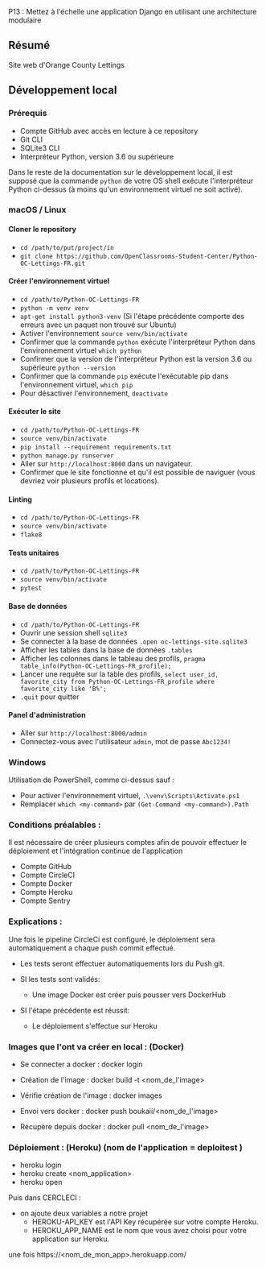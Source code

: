 P13 : Mettez à l'échelle une application Django en utilisant une architecture modulaire






## Résumé

Site web d'Orange County Lettings

## Développement local

### Prérequis

- Compte GitHub avec accès en lecture à ce repository
- Git CLI
- SQLite3 CLI
- Interpréteur Python, version 3.6 ou supérieure

Dans le reste de la documentation sur le développement local, il est supposé que la commande `python` de votre OS shell exécute l'interpréteur Python ci-dessus (à moins qu'un environnement virtuel ne soit activé).

### macOS / Linux

#### Cloner le repository

- `cd /path/to/put/project/in`
- `git clone https://github.com/OpenClassrooms-Student-Center/Python-OC-Lettings-FR.git`

#### Créer l'environnement virtuel

- `cd /path/to/Python-OC-Lettings-FR`
- `python -m venv venv`
- `apt-get install python3-venv` (Si l'étape précédente comporte des erreurs avec un paquet non trouvé sur Ubuntu)
- Activer l'environnement `source venv/bin/activate`
- Confirmer que la commande `python` exécute l'interpréteur Python dans l'environnement virtuel
`which python`
- Confirmer que la version de l'interpréteur Python est la version 3.6 ou supérieure `python --version`
- Confirmer que la commande `pip` exécute l'exécutable pip dans l'environnement virtuel, `which pip`
- Pour désactiver l'environnement, `deactivate`

#### Exécuter le site

- `cd /path/to/Python-OC-Lettings-FR`
- `source venv/bin/activate`
- `pip install --requirement requirements.txt`
- `python manage.py runserver`
- Aller sur `http://localhost:8000` dans un navigateur.
- Confirmer que le site fonctionne et qu'il est possible de naviguer (vous devriez voir plusieurs profils et locations).

#### Linting

- `cd /path/to/Python-OC-Lettings-FR`
- `source venv/bin/activate`
- `flake8`

#### Tests unitaires

- `cd /path/to/Python-OC-Lettings-FR`
- `source venv/bin/activate`
- `pytest`

#### Base de données

- `cd /path/to/Python-OC-Lettings-FR`
- Ouvrir une session shell `sqlite3`
- Se connecter à la base de données `.open oc-lettings-site.sqlite3`
- Afficher les tables dans la base de données `.tables`
- Afficher les colonnes dans le tableau des profils, `pragma table_info(Python-OC-Lettings-FR_profile);`
- Lancer une requête sur la table des profils, `select user_id, favorite_city from
  Python-OC-Lettings-FR_profile where favorite_city like 'B%';`
- `.quit` pour quitter

#### Panel d'administration

- Aller sur `http://localhost:8000/admin`
- Connectez-vous avec l'utilisateur `admin`, mot de passe `Abc1234!`

### Windows

Utilisation de PowerShell, comme ci-dessus sauf :

- Pour activer l'environnement virtuel, `.\venv\Scripts\Activate.ps1` 
- Remplacer `which <my-command>` par `(Get-Command <my-command>).Path`




### Conditions préalables :

Il est nécessaire de créer plusieurs comptes afin de pouvoir effectuer le déploiement et l'intégration continue de l'application

- Compte GitHub
- Compte CircleCI
- Compte Docker
- Compte Heroku
- Compte Sentry



### Explications :

Une fois le pipeline CircleCi est configuré, le déploiement sera automatiquement a chaque push commit effectué.

- Les tests seront effectuer automatiquements lors du Push git.

- SI les tests sont validés:
  - Une image Docker est créer puis pousser vers DockerHub

- SI l'étape précédente est réussit:
  - Le déploiement s'effectue sur Heroku














### Images que l'ont va créer en local : (Docker)


- Se connecter a docker :
docker login            

- Création de l'image :
docker build -t <nom_de_l'image>        

- Vérifie création de l'image :
docker images                             

 - Envoi vers docker :
docker push boukaii/<nom_de_l'image>     

 - Récupère depuis docker :
docker pull <nom_de_l'image>             


   

###  Déploiement :  (Heroku) (nom de l'application =  deploitest )

- heroku login
- heroku create <nom_application>
- heroku open

Puis dans CERCLECI :

- on ajoute deux variables a notre projet
	- HEROKU-API_KEY    est l'API Key récupérée sur votre compte Heroku.
	- HEROKU_APP_NAME   est le nom que vous avez choisi pour votre application sur Heroku.






une fois 
https://<nom_de_mon_app>.herokuapp.com/





